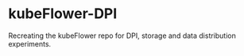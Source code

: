 # kubeFlower-DPI
Recreating the kubeFlower repo for DPI, storage and data distribution experiments.
